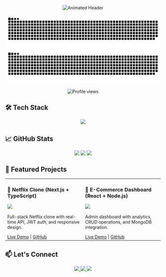<!-- Header Section with Animations -->
<div align="center">
  <img src="https://readme-typing-svg.demolab.com?font=Fira+Code&size=30&duration=4000&pause=1000&color=00FF00&center=true&vCenter=true&width=800&height=100&lines=Full-Stack+Web+Developer;Problem+Solver;Open-Source+Contributor;React%2FNext.js%2FNode.js+Expert" alt="Animated Header" />
  
  <!-- GitHub Stats Snake Animation -->
  ![Contribution Snake](https://raw.githubusercontent.com/Platane/snk/output/github-contribution-grid-snake-dark.svg#gh-dark-mode-only)
  ![Contribution Snake](https://raw.githubusercontent.com/Platane/snk/output/github-contribution-grid-snake.svg#gh-light-mode-only)

  <!-- Profile Views Counter -->
  <img src="https://komarev.com/ghpvc/?username=YOUR_USERNAME&label=Profile+Views&color=blueviolet" alt="Profile views" /> 
</div>

<!-- Skills Section with Animated Icons -->
## 🛠️ Tech Stack
<div align="center">
  <img src="https://skillicons.dev/icons?i=html,css,js,ts,react,nextjs,tailwind,sass,redux,nodejs,express,mongodb,git,github,vite,webpack,babel,jest,figma" />
</div>

<!-- Animated Stats Cards (Use your username) -->
## 📈 GitHub Stats
<div align="center">
  <img height="180em" src="https://github-readme-stats.vercel.app/api?username=YOUR_USERNAME&show_icons=true&theme=radical&hide_border=true&include_all_commits=true&count_private=true" />
  <img height="180em" src="https://github-readme-stats.vercel.app/api/top-langs/?username=YOUR_USERNAME&layout=compact&theme=radical&hide_border=true" />
  <img src="https://github-readme-streak-stats.herokuapp.com/?user=YOUR_USERNAME&theme=radical&hide_border=true" />
</div>

<!-- Project Showcase with GIFs -->
## 🌟 Featured Projects
<table>
  <tr>
    <td width="50%">
      <h3>🎥 Netflix Clone (Next.js + TypeScript)</h3>
      <img src="https://media.giphy.com/media/v1.Y2lkPTc5MGI3NjExYjJjZTk0NDk1NjYxODc3ZTY0MTE3OTIyZDU3YjU0YjU4Y2JlN2FkOSZjdD1n/6UElYlyIuQzHfWrZtk/giphy.gif" width="100%" />
      <p>Full-stack Netflix clone with real-time API, JWT auth, and responsive design.</p>
      <a href="LIVE_DEMO_LINK">Live Demo</a> | <a href="REPO_LINK">GitHub</a>
    </td>
    <td width="50%">
      <h3>🛒 E-Commerce Dashboard (React + Node.js)</h3>
      <img src="https://media.giphy.com/media/v1.Y2lkPTc5MGI3NjExYjJjZTk0NDk1NjYxODc3ZTY0MTE3OTIyZDU3YjU0YjU4Y2JlN2FkOSZjdD1n/6UElYlyIuQzHfWrZtk/giphy.gif" width="100%" />
      <p>Admin dashboard with analytics, CRUD operations, and MongoDB integration.</p>
      <a href="LIVE_DEMO_LINK">Live Demo</a> | <a href="REPO_LINK">GitHub</a>
    </td>
  </tr>
</table>

<!-- Social Links with Shields.io Badges -->
## 📫 Let's Connect
<div align="center">
  <a href="LINKEDIN_LINK">
    <img src="https://img.shields.io/badge/LinkedIn-0077B5?style=for-the-badge&logo=linkedin&logoColor=white" />
  </a>
  <a href="TWITTER_LINK">
    <img src="https://img.shields.io/badge/Twitter-1DA1F2?style=for-the-badge&logo=twitter&logoColor=white" />
  </a>
  <a href="PORTFOLIO_WEBSITE">
    <img src="https://img.shields.io/badge/Portfolio-FF4088?style=for-the-badge&logo=hugo&logoColor=white" />
  </a>
</div>
